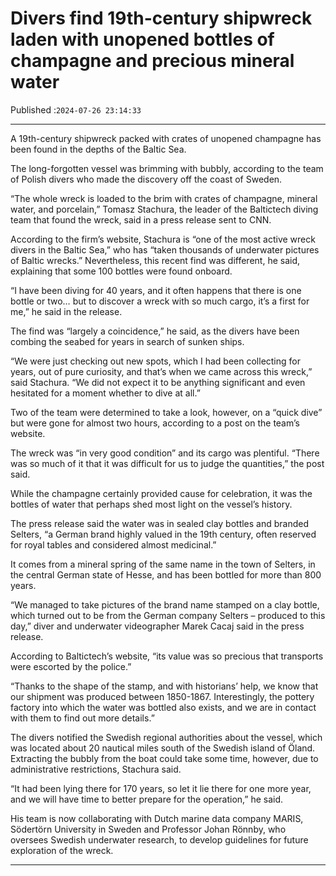 # Divers find 19th-century shipwreck laden with unopened bottles of champagne and precious mineral water

Published :`2024-07-26 23:14:33`

---

A 19th-century shipwreck packed with crates of unopened champagne has been found in the depths of the Baltic Sea.

The long-forgotten vessel was brimming with bubbly, according to the team of Polish divers who made the discovery off the coast of Sweden.

“The whole wreck is loaded to the brim with crates of champagne, mineral water, and porcelain,” Tomasz Stachura, the leader of the Baltictech diving team that found the wreck, said in a press release sent to CNN.

According to the firm’s website, Stachura is “one of the most active wreck divers in the Baltic Sea,” who has “taken thousands of underwater pictures of Baltic wrecks.” Nevertheless, this recent find was different, he said, explaining that some 100 bottles were found onboard.

“I have been diving for 40 years, and it often happens that there is one bottle or two… but to discover a wreck with so much cargo, it’s a first for me,” he said in the release.

The find was “largely a coincidence,” he said, as the divers have been combing the seabed for years in search of sunken ships.

“We were just checking out new spots, which I had been collecting for years, out of pure curiosity, and that’s when we came across this wreck,” said Stachura. “We did not expect it to be anything significant and even hesitated for a moment whether to dive at all.”

Two of the team were determined to take a look, however, on a “quick dive” but were gone for almost two hours, according to a post on the team’s website.

The wreck was “in very good condition” and its cargo was plentiful. “There was so much of it that it was difficult for us to judge the quantities,” the post said.

While the champagne certainly provided cause for celebration, it was the bottles of water that perhaps shed most light on the vessel’s history.

The press release said the water was in sealed clay bottles and branded Selters, “a German brand highly valued in the 19th century, often reserved for royal tables and considered almost medicinal.”

It comes from a mineral spring of the same name in the town of Selters, in the central German state of Hesse, and has been bottled for more than 800 years.

“We managed to take pictures of the brand name stamped on a clay bottle, which turned out to be from the German company Selters – produced to this day,” diver and underwater videographer Marek Cacaj said in the press release.

According to Baltictech’s website, “its value was so precious that transports were escorted by the police.”

“Thanks to the shape of the stamp, and with historians’ help, we know that our shipment was produced between 1850-1867. Interestingly, the pottery factory into which the water was bottled also exists, and we are in contact with them to find out more details.”

The divers notified the Swedish regional authorities about the vessel, which was located about 20 nautical miles south of the Swedish island of Öland. Extracting the bubbly from the boat could take some time, however, due to administrative restrictions, Stachura said.

“It had been lying there for 170 years, so let it lie there for one more year, and we will have time to better prepare for the operation,” he said.

His team is now collaborating with Dutch marine data company MARIS, Södertörn University in Sweden and Professor Johan Rönnby, who oversees Swedish underwater research, to develop guidelines for future exploration of the wreck.

---

